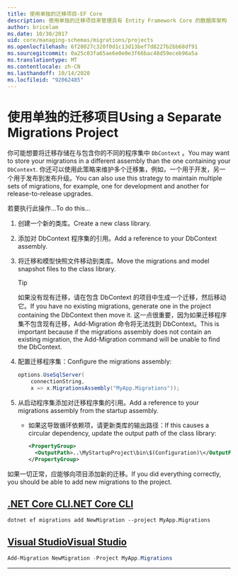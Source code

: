 ```yaml
---
title: 使用单独的迁移项目-EF Core
description: 使用单独的迁移项目来管理具有 Entity Framework Core 的数据库架构
author: bricelam
ms.date: 10/30/2017
uid: core/managing-schemas/migrations/projects
ms.openlocfilehash: 6f28027c320f0d1c13d13bef7d8227b2bb68df91
ms.sourcegitcommit: 0a25c03fa65ae6e0e0e3f66bac48d59eceb96a5a
ms.translationtype: MT
ms.contentlocale: zh-CN
ms.lasthandoff: 10/14/2020
ms.locfileid: "92062485"
---
```

# <a name="using-a-separate-migrations-project"></a><span data-ttu-id="ce029-103">使用单独的迁移项目</span><span class="sxs-lookup"><span data-stu-id="ce029-103">Using a Separate Migrations Project</span></span>

<span data-ttu-id="ce029-104">你可能想要将迁移存储在与包含你的不同的程序集中 `DbContext` 。</span><span class="sxs-lookup"><span data-stu-id="ce029-104">You may want to store your migrations in a different assembly than the one containing your `DbContext`.</span></span> <span data-ttu-id="ce029-105">你还可以使用此策略来维护多个迁移集，例如，一个用于开发，另一个用于发布到发布升级。</span><span class="sxs-lookup"><span data-stu-id="ce029-105">You can also use this strategy to maintain multiple sets of migrations, for example, one for development and another for release-to-release upgrades.</span></span>

<span data-ttu-id="ce029-106">若要执行此操作...</span><span class="sxs-lookup"><span data-stu-id="ce029-106">To do this...</span></span>

1. <span data-ttu-id="ce029-107">创建一个新的类库。</span><span class="sxs-lookup"><span data-stu-id="ce029-107">Create a new class library.</span></span>

2. <span data-ttu-id="ce029-108">添加对 DbContext 程序集的引用。</span><span class="sxs-lookup"><span data-stu-id="ce029-108">Add a reference to your DbContext assembly.</span></span>

3. <span data-ttu-id="ce029-109">将迁移和模型快照文件移动到类库。</span><span class="sxs-lookup"><span data-stu-id="ce029-109">Move the migrations and model snapshot files to the class library.</span></span>
   > [!TIP]
   > <span data-ttu-id="ce029-110">如果没有现有迁移，请在包含 DbContext 的项目中生成一个迁移，然后移动它。</span><span class="sxs-lookup"><span data-stu-id="ce029-110">If you have no existing migrations, generate one in the project containing the DbContext then move it.</span></span>
   > <span data-ttu-id="ce029-111">这一点很重要，因为如果迁移程序集不包含现有迁移，Add-Migration 命令将无法找到 DbContext。</span><span class="sxs-lookup"><span data-stu-id="ce029-111">This is important because if the migrations assembly does not contain an existing migration, the Add-Migration command will be unable to find the DbContext.</span></span>

4. <span data-ttu-id="ce029-112">配置迁移程序集：</span><span class="sxs-lookup"><span data-stu-id="ce029-112">Configure the migrations assembly:</span></span>

   ```csharp
   options.UseSqlServer(
       connectionString,
       x => x.MigrationsAssembly("MyApp.Migrations"));
   ```

5. <span data-ttu-id="ce029-113">从启动程序集添加对迁移程序集的引用。</span><span class="sxs-lookup"><span data-stu-id="ce029-113">Add a reference to your migrations assembly from the startup assembly.</span></span>
   * <span data-ttu-id="ce029-114">如果这导致循环依赖项，请更新类库的输出路径：</span><span class="sxs-lookup"><span data-stu-id="ce029-114">If this causes a circular dependency, update the output path of the class library:</span></span>

     ```xml
     <PropertyGroup>
       <OutputPath>..\MyStartupProject\bin\$(Configuration)\</OutputPath>
     </PropertyGroup>
     ```

<span data-ttu-id="ce029-115">如果一切正常，应能够向项目添加新的迁移。</span><span class="sxs-lookup"><span data-stu-id="ce029-115">If you did everything correctly, you should be able to add new migrations to the project.</span></span>

## <a name="net-core-cli"></a>[<span data-ttu-id="ce029-116">.NET Core CLI</span><span class="sxs-lookup"><span data-stu-id="ce029-116">.NET Core CLI</span></span>](#tab/dotnet-core-cli)

```dotnetcli
dotnet ef migrations add NewMigration --project MyApp.Migrations
```

## <a name="visual-studio"></a>[<span data-ttu-id="ce029-117">Visual Studio</span><span class="sxs-lookup"><span data-stu-id="ce029-117">Visual Studio</span></span>](#tab/vs)

```powershell
Add-Migration NewMigration -Project MyApp.Migrations
```

***

